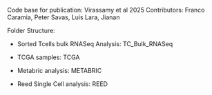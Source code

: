 Code base for publication: Virassamy et al 2025
Contributors: Franco Caramia, Peter Savas, Luis Lara, Jianan

Folder Structure:

- Sorted Tcells bulk RNASeq Analysis: TC_Bulk_RNASeq

- TCGA samples: TCGA

- Metabric analysis: METABRIC

- Reed Single Cell analysis: REED


